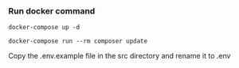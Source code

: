 ### Run docker command

```
docker-compose up -d
```

```
docker-compose run --rm composer update
```

Copy the .env.example file in the src directory and rename it to .env
